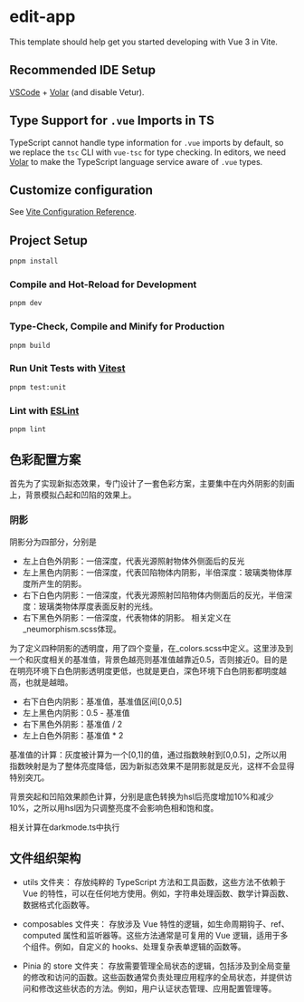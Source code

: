 # edit-app

This template should help get you started developing with Vue 3 in Vite.

## Recommended IDE Setup

[VSCode](https://code.visualstudio.com/) + [Volar](https://marketplace.visualstudio.com/items?itemName=Vue.volar) (and disable Vetur).

## Type Support for `.vue` Imports in TS

TypeScript cannot handle type information for `.vue` imports by default, so we replace the `tsc` CLI with `vue-tsc` for type checking. In editors, we need [Volar](https://marketplace.visualstudio.com/items?itemName=Vue.volar) to make the TypeScript language service aware of `.vue` types.

## Customize configuration

See [Vite Configuration Reference](https://vitejs.dev/config/).

## Project Setup

```sh
pnpm install
```

### Compile and Hot-Reload for Development

```sh
pnpm dev
```

### Type-Check, Compile and Minify for Production

```sh
pnpm build
```

### Run Unit Tests with [Vitest](https://vitest.dev/)

```sh
pnpm test:unit
```

### Lint with [ESLint](https://eslint.org/)

```sh
pnpm lint
```

## 色彩配置方案

首先为了实现新拟态效果，专门设计了一套色彩方案，主要集中在内外阴影的刻画上，背景模拟凸起和凹陷的效果上。

### 阴影
阴影分为四部分，分别是
- 左上白色外阴影：一倍深度，代表光源照射物体外侧面后的反光
- 左上黑色内阴影：一倍深度，代表凹陷物体内阴影，半倍深度：玻璃类物体厚度所产生的阴影。
- 右下白色内阴影：一倍深度，代表光源照射凹陷物体内侧面后的反光，半倍深度：玻璃类物体厚度表面反射的光线。
- 右下黑色外阴影：一倍深度，代表物体的阴影。
相关定义在_neumorphism.scss体现。

为了定义四种阴影的透明度，用了四个变量，在_colors.scss中定义。这里涉及到一个和灰度相关的基准值，背景色越亮则基准值越靠近0.5，否则接近0。目的是在明亮环境下白色阴影透明度更低，也就是更白，深色环境下白色阴影都明度越高，也就是越暗。
- 右下白色内阴影：基准值，基准值区间[0,0.5]
- 左上黑色内阴影：0.5 - 基准值
- 右下黑色外阴影：基准值 / 2
- 左上白色外阴影：基准值 * 2

基准值的计算：灰度被计算为一个[0,1]的值，通过指数映射到[0,0.5]，之所以用指数映射是为了整体亮度降低，因为新拟态效果不是阴影就是反光，这样不会显得特别突兀。

背景突起和凹陷效果颜色计算，分别是底色转换为hsl后亮度增加10%和减少10%，之所以用hsl因为只调整亮度不会影响色相和饱和度。

相关计算在darkmode.ts中执行

## 文件组织架构

- utils 文件夹：
存放纯粹的 TypeScript 方法和工具函数，这些方法不依赖于 Vue 的特性，可以在任何地方使用。例如，字符串处理函数、数学计算函数、数据格式化函数等。

- composables 文件夹：
存放涉及 Vue 特性的逻辑，如生命周期钩子、ref、computed 属性和监听器等。这些方法通常是可复用的 Vue 逻辑，适用于多个组件。例如，自定义的 hooks、处理复杂表单逻辑的函数等。

- Pinia 的 store 文件夹：
存放需要管理全局状态的逻辑，包括涉及到全局变量的修改和访问的函数。这些函数通常负责处理应用程序的全局状态，并提供访问和修改这些状态的方法。例如，用户认证状态管理、应用配置管理等。